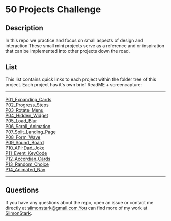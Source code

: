 
# 50 Projects Challenge

## Description
In this repo we practice and focus on small aspects of design and interaction.These small mini projects serve as a reference and or inspiration that can be implemented into other projects down the road.

## List
This list contains quick links to each project within the folder tree of this project.
Each project has it's own brief ReadME + screencapture:

<hr>

[P01_Expanding_Cards](https://github.com/SiimonStark/50Projects50Days/tree/main/P01_Expanding_Cards)<br>[P02_Progress_Steps](https://github.com/SiimonStark/50Projects50Days/tree/main/P02_Progress_Steps)<br>[P03_Rotate_Menu](https://github.com/SiimonStark/50Projects50Days/tree/main/P03_Rotate_Menu)<br>[P04_Hidden_Widget](https://github.com/SiimonStark/50Projects50Days/tree/main/P04_Hidden_Widget)<br>[P05_Load_Blur](https://github.com/SiimonStark/50Projects50Days/tree/main/P05_Load_Blur)<br>[P06_Scroll_Animation](https://github.com/SiimonStark/50Projects50Days/tree/main/P06_Scroll_Animation)<br>[P07_Split_Landing_Page](https://github.com/SiimonStark/50Projects50Days/tree/main/P07_Split_Landing_Page)<br>[P08_Form_Wave](https://github.com/SiimonStark/50Projects50Days/tree/main/P08_Form_Wave)<br>[P09_Sound_Board](https://github.com/SiimonStark/50Projects50Days/tree/main/P09_Sound_Board)<br>[P10_API-Dad_Joke](https://github.com/SiimonStark/50Projects50Days/tree/main/P10_API-Dad_Joke)<br>[P11_Event_KeyCode](https://github.com/SiimonStark/50Projects50Days/tree/main/P11_Event_KeyCode)<br>[P12_Accordian_Cards](https://github.com/SiimonStark/50Projects50Days/tree/main/P12_Accordian_Cards)<br>[P13_Random_Choice](https://github.com/SiimonStark/50Projects50Days/tree/main/P13_Random_Choice)<br>[P14_Animated_Nav](https://github.com/SiimonStark/50Projects50Days/tree/main/P14_Animated_Nav)

<hr>

## Questions

If you have any questions about the repo, open an issue or contact me directly at siimonstark@gmail.com.You can find more of my work at [SiimonStark](https://github.com/siimonstark/).


